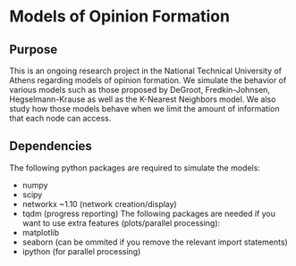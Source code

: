 # Models of Opinion Formation 

## Purpose
This is an ongoing research project in the National Technical University of Athens regarding models of opinion formation. We simulate the behavior of various models such as those proposed by DeGroot, Fredkin-Johnsen, Hegselmann-Krause as well as the K-Nearest Neighbors model. We also study how those models behave when we limit the amount of information that each node can access.

## Dependencies
The following python packages are required to simulate the models:
- numpy
- scipy
- networkx ~1.10 (network creation/display)
- tqdm (progress reporting)
The following packages are needed if you want to use extra features (plots/parallel processing):
- matplotlib
- seaborn (can be ommited if you remove the relevant import statements)
- ipython (for parallel processing)

